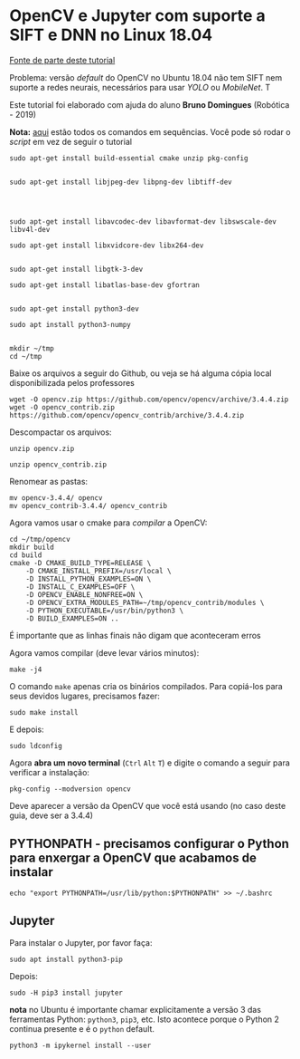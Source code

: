 # OpenCV e Jupyter com suporte a SIFT e DNN no Linux 18.04

[Fonte de parte deste tutorial](https://www.pyimagesearch.com/2018/05/28/ubuntu-18-04-how-to-install-opencv/)

Problema:  versão *default* do OpenCV no Ubuntu 18.04 não tem SIFT nem suporte a redes neurais, necessários para usar *YOLO* ou *MobileNet*. T

Este tutorial foi elaborado com ajuda do aluno **Bruno Domingues** (Robótica - 2019)

**Nota:** [aqui](./instalar_opencv_jupyter.sh) estão todos os comandos em sequências. Você pode só rodar o *script* em vez de seguir o tutorial


    sudo apt-get install build-essential cmake unzip pkg-config


    sudo apt-get install libjpeg-dev libpng-dev libtiff-dev




    sudo apt-get install libavcodec-dev libavformat-dev libswscale-dev libv4l-dev

    sudo apt-get install libxvidcore-dev libx264-dev


    sudo apt-get install libgtk-3-dev

    sudo apt-get install libatlas-base-dev gfortran


    sudo apt-get install python3-dev

    sudo apt install python3-numpy


    mkdir ~/tmp
    cd ~/tmp

Baixe os arquivos a seguir do Github, ou veja se há alguma cópia local disponibilizada pelos professores

    wget -O opencv.zip https://github.com/opencv/opencv/archive/3.4.4.zip
    wget -O opencv_contrib.zip https://github.com/opencv/opencv_contrib/archive/3.4.4.zip

Descompactar os arquivos:

    unzip opencv.zip

    unzip opencv_contrib.zip

Renomear as pastas:

    mv opencv-3.4.4/ opencv
    mv opencv_contrib-3.4.4/ opencv_contrib

Agora vamos usar o cmake para *compilar*  a OpenCV:


    cd ~/tmp/opencv
    mkdir build
    cd build
    cmake -D CMAKE_BUILD_TYPE=RELEASE \
        -D CMAKE_INSTALL_PREFIX=/usr/local \
        -D INSTALL_PYTHON_EXAMPLES=ON \
        -D INSTALL_C_EXAMPLES=OFF \
        -D OPENCV_ENABLE_NONFREE=ON \
        -D OPENCV_EXTRA_MODULES_PATH=~/tmp/opencv_contrib/modules \
        -D PYTHON_EXECUTABLE=/usr/bin/python3 \
        -D BUILD_EXAMPLES=ON ..

É importante que as linhas finais não digam que aconteceram erros

Agora vamos compilar (deve levar vários minutos):

    make -j4

O comando `make` apenas cria os binários compilados. Para copiá-los para seus devidos lugares, precisamos fazer:

    sudo make install

E depois:

    sudo ldconfig

Agora **abra um novo terminal** (`Ctrl` `Alt` `T`) e digite o comando a seguir para verificar a instalação:

    pkg-config --modversion opencv

Deve aparecer a versão da OpenCV que você está usando (no caso deste guia, deve ser a 3.4.4)


## PYTHONPATH - precisamos configurar o Python para enxergar a OpenCV que acabamos de instalar

    echo "export PYTHONPATH=/usr/lib/python:$PYTHONPATH" >> ~/.bashrc


## Jupyter

Para instalar o Jupyter, por favor faça:

    sudo apt install python3-pip

Depois:

    sudo -H pip3 install jupyter

**nota** no Ubuntu é importante chamar explicitamente a versão $3$ das ferramentas Python: `python3`, `pip3`, etc. Isto acontece porque o Python $2$ continua presente e é o `python` default.


    python3 -m ipykernel install --user



